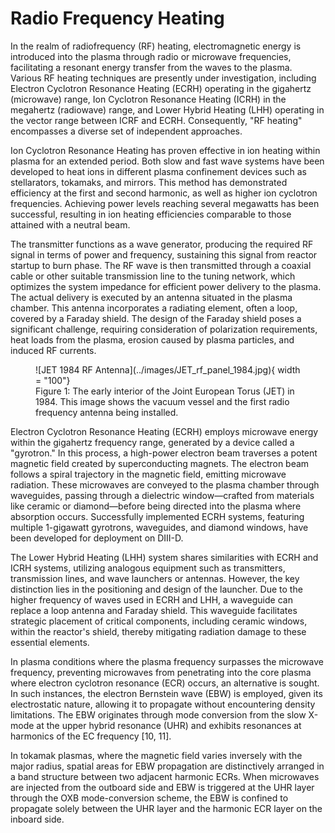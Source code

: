 # Radio Frequency Heating

In the realm of radiofrequency (RF) heating, electromagnetic energy is introduced into the plasma through radio or microwave frequencies, facilitating a resonant energy transfer from the waves to the plasma. Various RF heating techniques are presently under investigation, including Electron Cyclotron Resonance Heating (ECRH) operating in the gigahertz (microwave) range, Ion Cyclotron Resonance Heating (ICRH) in the megahertz (radiowave) range, and Lower Hybrid Heating (LHH) operating in the vector range between ICRF and ECRH. Consequently, "RF heating" encompasses a diverse set of independent approaches.

Ion Cyclotron Resonance Heating has proven effective in ion heating within plasma for an extended period. Both slow and fast wave systems have been developed to heat ions in different plasma confinement devices such as stellarators, tokamaks, and mirrors. This method has demonstrated efficiency at the first and second harmonic, as well as higher ion cyclotron frequencies. Achieving power levels reaching several megawatts has been successful, resulting in ion heating efficiencies comparable to those attained with a neutral beam.

The transmitter functions as a wave generator, producing the required RF signal in terms of power and frequency, sustaining this signal from reactor startup to burn phase. The RF wave is then transmitted through a coaxial cable or other suitable transmission line to the tuning network, which optimizes the system impedance for efficient power delivery to the plasma. The actual delivery is executed by an antenna situated in the plasma chamber. This antenna incorporates a radiating element, often a loop, covered by a Faraday shield. The design of the Faraday shield poses a significant challenge, requiring consideration of polarization requirements, heat loads from the plasma, erosion caused by plasma particles, and induced RF currents.


<figure markdown>
![JET 1984 RF Antenna](../images/JET_rf_panel_1984.jpg){ width = "100"}
<figcaption>Figure 1: The early interior of the Joint European Torus (JET) in 1984. This image shows the vacuum vessel and the first radio frequency antenna being installed.</figcaption>
</figure>


Electron Cyclotron Resonance Heating (ECRH) employs microwave energy within the gigahertz frequency range, generated by a device called a "gyrotron." In this process, a high-power electron beam traverses a potent magnetic field created by superconducting magnets. The electron beam follows a spiral trajectory in the magnetic field, emitting microwave radiation. These microwaves are conveyed to the plasma chamber through waveguides, passing through a dielectric window—crafted from materials like ceramic or diamond—before being directed into the plasma where absorption occurs. Successfully implemented ECRH systems, featuring multiple 1-gigawatt gyrotrons, waveguides, and diamond windows, have been developed for deployment on DIII-D.

The Lower Hybrid Heating (LHH) system shares similarities with ECRH and ICRH systems, utilizing analogous equipment such as transmitters, transmission lines, and wave launchers or antennas. However, the key distinction lies in the positioning and design of the launcher. Due to the higher frequency of waves used in ECRH and LHH, a waveguide can replace a loop antenna and Faraday shield. This waveguide facilitates strategic placement of critical components, including ceramic windows, within the reactor's shield, thereby mitigating radiation damage to these essential elements.

In plasma conditions where the plasma frequency surpasses the microwave frequency, preventing microwaves from penetrating into the core plasma where electron cyclotron resonance (ECR) occurs, an alternative is sought. In such instances, the electron Bernstein wave (EBW) is employed, given its electrostatic nature, allowing it to propagate without encountering density limitations. The EBW originates through mode conversion from the slow X-mode at the upper hybrid resonance (UHR) and exhibits resonances at harmonics of the EC frequency [10, 11].

In tokamak plasmas, where the magnetic field varies inversely with the major radius, spatial areas for EBW propagation are distinctively arranged in a band structure between two adjacent harmonic ECRs. When microwaves are injected from the outboard side and EBW is triggered at the UHR layer through the OXB mode-conversion scheme, the EBW is confined to propagate solely between the UHR layer and the harmonic ECR layer on the inboard side.



